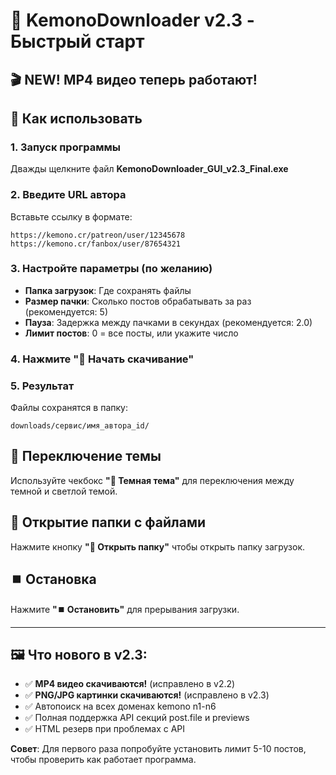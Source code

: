 # 🦊 KemonoDownloader v2.3 - Быстрый старт

## 🎬 NEW! MP4 видео теперь работают!

## 🚀 Как использовать

### 1. Запуск программы
Дважды щелкните файл **KemonoDownloader_GUI_v2.3_Final.exe**

### 2. Введите URL автора
Вставьте ссылку в формате:
```
https://kemono.cr/patreon/user/12345678
https://kemono.cr/fanbox/user/87654321
```

### 3. Настройте параметры (по желанию)
- **Папка загрузок**: Где сохранять файлы
- **Размер пачки**: Сколько постов обрабатывать за раз (рекомендуется: 5)
- **Пауза**: Задержка между пачками в секундах (рекомендуется: 2.0)
- **Лимит постов**: 0 = все посты, или укажите число

### 4. Нажмите "🚀 Начать скачивание"

### 5. Результат
Файлы сохранятся в папку:
```
downloads/сервис/имя_автора_id/
```

## 🎨 Переключение темы
Используйте чекбокс **"🌙 Темная тема"** для переключения между темной и светлой темой.

## 📂 Открытие папки с файлами
Нажмите кнопку **"📂 Открыть папку"** чтобы открыть папку загрузок.

## ⏹️ Остановка
Нажмите **"⏹️ Остановить"** для прерывания загрузки.

---

## 🖼️ Что нового в v2.3:
- ✅ **MP4 видео скачиваются!** (исправлено в v2.2)
- ✅ **PNG/JPG картинки скачиваются!** (исправлено в v2.3)  
- ✅ Автопоиск на всех доменах kemono n1-n6
- ✅ Полная поддержка API секций post.file и previews
- ✅ HTML резерв при проблемах с API

**Совет**: Для первого раза попробуйте установить лимит 5-10 постов, чтобы проверить как работает программа.